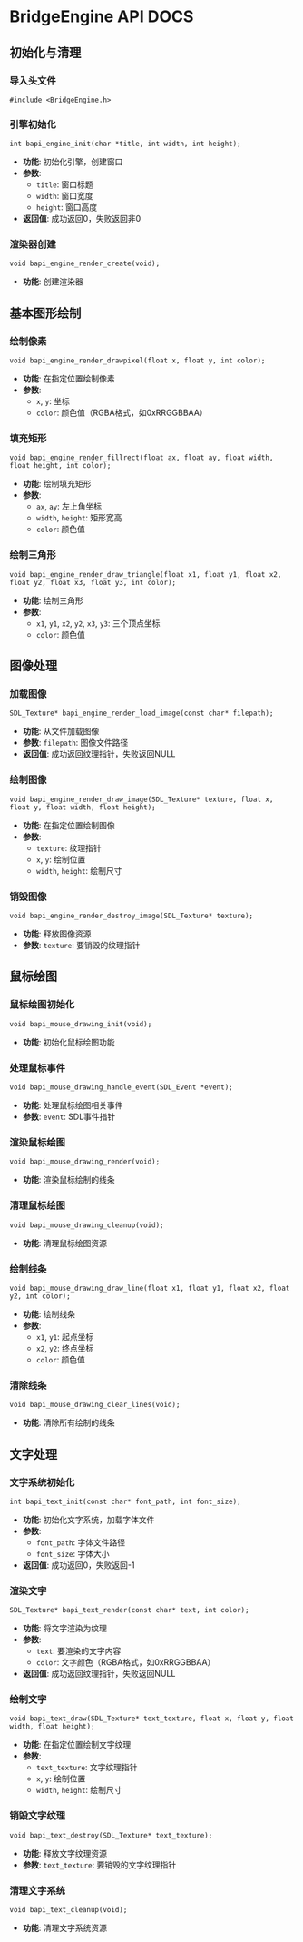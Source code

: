 # BridgeEngine API DOCS
## 初始化与清理
### 导入头文件
```
#include <BridgeEngine.h>
```

### 引擎初始化
```
int bapi_engine_init(char *title, int width, int height);
```
- **功能**: 初始化引擎，创建窗口
- **参数**: 
  - `title`: 窗口标题
  - `width`: 窗口宽度
  - `height`: 窗口高度
- **返回值**: 成功返回0，失败返回非0

### 渲染器创建
```
void bapi_engine_render_create(void);
```
- **功能**: 创建渲染器

## 基本图形绘制

### 绘制像素
```
void bapi_engine_render_drawpixel(float x, float y, int color);
```
- **功能**: 在指定位置绘制像素
- **参数**: 
  - `x`, `y`: 坐标
  - `color`: 颜色值（RGBA格式，如0xRRGGBBAA）

### 填充矩形
```
void bapi_engine_render_fillrect(float ax, float ay, float width, float height, int color);
```
- **功能**: 绘制填充矩形
- **参数**: 
  - `ax`, `ay`: 左上角坐标
  - `width`, `height`: 矩形宽高
  - `color`: 颜色值

### 绘制三角形
```
void bapi_engine_render_draw_triangle(float x1, float y1, float x2, float y2, float x3, float y3, int color);
```
- **功能**: 绘制三角形
- **参数**: 
  - `x1`, `y1`, `x2`, `y2`, `x3`, `y3`: 三个顶点坐标
  - `color`: 颜色值

## 图像处理

### 加载图像
```
SDL_Texture* bapi_engine_render_load_image(const char* filepath);
```
- **功能**: 从文件加载图像
- **参数**: `filepath`: 图像文件路径
- **返回值**: 成功返回纹理指针，失败返回NULL

### 绘制图像
```
void bapi_engine_render_draw_image(SDL_Texture* texture, float x, float y, float width, float height);
```
- **功能**: 在指定位置绘制图像
- **参数**: 
  - `texture`: 纹理指针
  - `x`, `y`: 绘制位置
  - `width`, `height`: 绘制尺寸

### 销毁图像
```
void bapi_engine_render_destroy_image(SDL_Texture* texture);
```
- **功能**: 释放图像资源
- **参数**: `texture`: 要销毁的纹理指针

## 鼠标绘图

### 鼠标绘图初始化
```
void bapi_mouse_drawing_init(void);
```
- **功能**: 初始化鼠标绘图功能

### 处理鼠标事件
```
void bapi_mouse_drawing_handle_event(SDL_Event *event);
```
- **功能**: 处理鼠标绘图相关事件
- **参数**: `event`: SDL事件指针

### 渲染鼠标绘图
```
void bapi_mouse_drawing_render(void);
```
- **功能**: 渲染鼠标绘制的线条

### 清理鼠标绘图
```
void bapi_mouse_drawing_cleanup(void);
```
- **功能**: 清理鼠标绘图资源

### 绘制线条
```
void bapi_mouse_drawing_draw_line(float x1, float y1, float x2, float y2, int color);
```
- **功能**: 绘制线条
- **参数**: 
  - `x1`, `y1`: 起点坐标
  - `x2`, `y2`: 终点坐标
  - `color`: 颜色值


### 清除线条
```
void bapi_mouse_drawing_clear_lines(void);
```
- **功能**: 清除所有绘制的线条

## 文字处理

### 文字系统初始化
```
int bapi_text_init(const char* font_path, int font_size);
```
- **功能**: 初始化文字系统，加载字体文件
- **参数**: 
  - `font_path`: 字体文件路径
  - `font_size`: 字体大小
- **返回值**: 成功返回0，失败返回-1

### 渲染文字
```
SDL_Texture* bapi_text_render(const char* text, int color);
```
- **功能**: 将文字渲染为纹理
- **参数**: 
  - `text`: 要渲染的文字内容
  - `color`: 文字颜色（RGBA格式，如0xRRGGBBAA）
- **返回值**: 成功返回纹理指针，失败返回NULL

### 绘制文字
```
void bapi_text_draw(SDL_Texture* text_texture, float x, float y, float width, float height);
```
- **功能**: 在指定位置绘制文字纹理
- **参数**: 
  - `text_texture`: 文字纹理指针
  - `x`, `y`: 绘制位置
  - `width`, `height`: 绘制尺寸

### 销毁文字纹理
```
void bapi_text_destroy(SDL_Texture* text_texture);
```
- **功能**: 释放文字纹理资源
- **参数**: `text_texture`: 要销毁的文字纹理指针

### 清理文字系统
```
void bapi_text_cleanup(void);
```
- **功能**: 清理文字系统资源